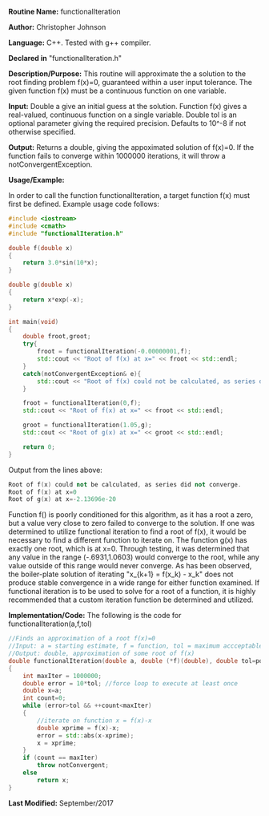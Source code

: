 **Routine Name:** functionalIteration

**Author:** Christopher Johnson

**Language:** C++. Tested with g++ compiler.

**Declared in** "functionalIteration.h"

**Description/Purpose:** This routine will approximate the a solution to the root finding problem f(x)=0, guaranteed within a user input tolerance. The given function f(x) must be a continuous function on one variable.

**Input:**
Double a give an initial guess at the solution.
Function f(x) gives a real-valued, continuous function on a single variable.
Double tol is an optional parameter giving the required precision. Defaults to 10^-8 if not otherwise specified.

**Output:**
Returns a double, giving the appoximated solution of f(x)=0. If the function fails to converge within 1000000 iterations, it will throw a notConvergentException.

**Usage/Example:**

In order to call the function functionalIteration, a target function f(x) must first be defined. Example usage code follows:
```C++
#include <iostream>
#include <cmath>
#include "functionalIteration.h"

double f(double x)
{
    return 3.0*sin(10*x);
}

double g(double x)
{
    return x*exp(-x);
}

int main(void)
{
    double froot,groot;
    try{
        froot = functionalIteration(-0.00000001,f);
        std::cout << "Root of f(x) at x=" << froot << std::endl;
    }
    catch(notConvergentException& e){
        std::cout << "Root of f(x) could not be calculated, as series did not converge.\n";
    }

    froot = functionalIteration(0,f);
    std::cout << "Root of f(x) at x=" << froot << std::endl;

    groot = functionalIteration(1.05,g);
    std::cout << "Root of g(x) at x=" << groot << std::endl;

    return 0;
}
```

Output from the lines above:
```C++
Root of f(x) could not be calculated, as series did not converge.
Root of f(x) at x=0
Root of g(x) at x=-2.13696e-20
```

Function f() is poorly conditioned for this algorithm, as it has a root a zero, but a value very close to zero failed to converge to the solution. If one was determined to utilize functional iteration to find a root of f(x), it would be necessary to find a different function to iterate on.
The function g(x) has exactly one root, which is at x=0. Through testing, it was determined that any value in the range (-.6931,1.0603) would converge to the root, while any value outside of this range would never converge.
As has been observed, the boiler-plate solution of iterating "x_{k+1} = f(x_k) - x_k" does not produce stable convergence in a wide range for either function examined. If functional iteration is to be used to solve for a root of a function, it is highly recommended that a custom iteration function be determined and utilized.


**Implementation/Code:** The following is the code for functionalIteration(a,f,tol)
```C++
//Finds an approximation of a root f(x)=0
//Input: a = starting estimate, f = function, tol = maximum accceptable error
//Output: double, approximation of some root of f(x)
double functionalIteration(double a, double (*f)(double), double tol=pow(10,-8))
{
    int maxIter = 1000000;
    double error = 10*tol; //force loop to execute at least once
    double x=a;
    int count=0;
    while (error>tol && ++count<maxIter)
    {
        //iterate on function x = f(x)-x
        double xprime = f(x)-x;
        error = std::abs(x-xprime);
        x = xprime;
    }
    if (count == maxIter)
        throw notConvergent;
    else
        return x;
}
```

**Last Modified:** September/2017
